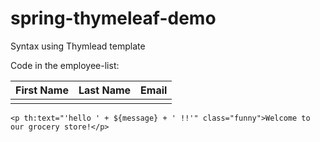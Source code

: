# spring-thymeleaf-demo

Syntax using Thymlead template

Code in the employee-list:

<link rel="stylesheet" href="https://stackpath.bootstrapcdn.com/bootstrap/4.3.1/css/bootstrap.min.css" integrity="sha384-ggOyR0iXCbMQv3Xipma34MD+dH/1fQ784/j6cY/iJTQUOhcWr7x9JvoRxT2MZw1T" crossorigin="anonymous">
<div class="container">

<table class ="table table-bordered table-striped">
	<thead class="thead-dark">
		<tr>
			<th>First Name</th>
			<th>Last Name</th>
			<th>Email</th>
		</tr>
	</thead>
	<tbody>
		<tr th:each="tempEmployee: ${employees}">
			<td th:text="${tempEmployee.firstName}"></td>
			<td th:text="${tempEmployee.lastName}"></td>
			<td th:text="${tempEmployee.email}"></td>
		</tr>
	</tbody>

</table>
</div>

<link rel="stylesheet" th:href="@{css/words.css}"/>

    <p th:text="'hello ' + ${message} + ' !!'" class="funny">Welcome to our grocery store!</p>

